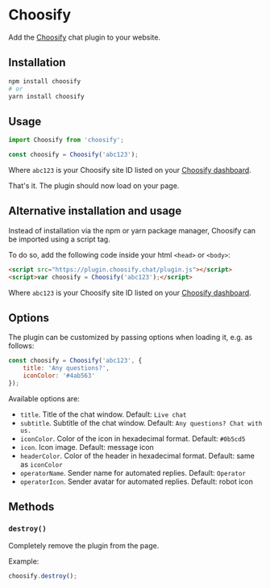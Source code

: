 # Choosify

Add the [Choosify](https://choosify.chat) chat plugin to your website.

## Installation

```sh
npm install choosify
# or
yarn install choosify
```

## Usage

```js
import Choosify from 'choosify';

const choosify = Choosify('abc123');
```

Where `abc123` is your Choosify site ID listed on your [Choosify dashboard](https://app.choosify.chat).

That's it. The plugin should now load on your page.

## Alternative installation and usage

Instead of installation via the npm or yarn package manager, Choosify can be imported using a script tag.

To do so, add the following code inside your html `<head>` or `<body>`:

```html
<script src="https://plugin.choosify.chat/plugin.js"></script>
<script>var choosify = Choosify('abc123');</script>
```

Where `abc123` is your Choosify site ID listed on your [Choosify dashboard](https://app.choosify.chat).

## Options

The plugin can be customized by passing options when loading it, e.g. as follows:

```js
const choosify = Choosify('abc123', {
    title: 'Any questions?',
    iconColor: '#4ab563'
});
```

Available options are:
- `title`. Title of the chat window. Default: `Live chat`
- `subtitle`. Subtitle of the chat window. Default: `Any questions? Chat with us.`
- `iconColor`. Color of the icon in hexadecimal format. Default: `#0b5cd5`
- `icon`. Icon image. Default: message icon
- `headerColor`. Color of the header in hexadecimal format. Default: same as `iconColor`
- `operatorName`. Sender name for automated replies. Default: `Operator`
- `operatorIcon`. Sender avatar for automated replies. Default: robot icon

## Methods

### `destroy()`

Completely remove the plugin from the page.

Example:

```js
choosify.destroy();
```
